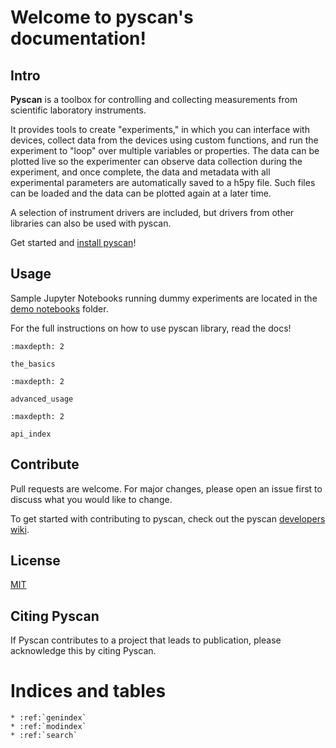 Welcome to pyscan's documentation!
==================================

## Intro

**Pyscan** is a toolbox for controlling and collecting measurements from scientific laboratory instruments.

It provides tools to create "experiments," in which you can interface with devices, collect data from the devices using custom functions, and run the experiment to "loop" over multiple variables or properties. The data can be plotted live so the experimenter can observe data collection during the experiment, and once complete, the data and metadata with all experimental parameters are automatically saved to a h5py file. Such files can be loaded and the data can be plotted again at a later time.

A selection of instrument drivers are included, but drivers from other libraries can also be used with pyscan.

Get started and [install pyscan](./basics/installation)!

## Usage

Sample Jupyter Notebooks running dummy experiments are located in the [demo notebooks](./basics/demo_notebooks) folder.

For the full instructions on how to use pyscan library, read the docs!

```{toctree}
:maxdepth: 2

the_basics
```

```{toctree}
:maxdepth: 2

advanced_usage
```

```{toctree}
:maxdepth: 2

api_index
```

## Contribute

Pull requests are welcome. For major changes, please open an issue first to discuss what you would like to change.

To get started with contributing to pyscan, check out the pyscan [developers wiki](https://github.com/sandialabs/pyscan/wiki). 

## License
[MIT](https://choosealicense.com/licenses/mit/)

## Citing Pyscan

If Pyscan contributes to a project that leads to publication, please acknowledge this by citing Pyscan.

# Indices and tables

```{eval-rst}
* :ref:`genindex`
* :ref:`modindex`
* :ref:`search`
```

